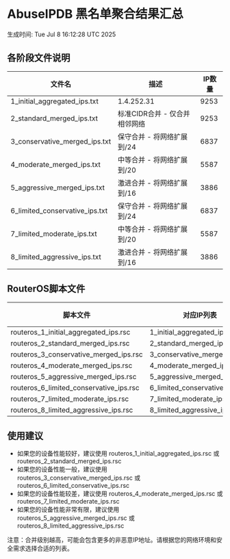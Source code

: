 # AbuseIPDB 黑名单聚合结果汇总
生成时间: Tue Jul  8 16:12:28 UTC 2025

## 各阶段文件说明

| 文件名 | 描述 | IP数量 |
|--------|------|--------|
| 1_initial_aggregated_ips.txt | 1.4.252.31 | 9253 |
| 2_standard_merged_ips.txt | 标准CIDR合并 - 仅合并相邻网络 | 9253 |
| 3_conservative_merged_ips.txt | 保守合并 - 将网络扩展到/24 | 6837 |
| 4_moderate_merged_ips.txt | 中等合并 - 将网络扩展到/20 | 5587 |
| 5_aggressive_merged_ips.txt | 激进合并 - 将网络扩展到/16 | 3886 |
| 6_limited_conservative_ips.txt | 保守合并 - 将网络扩展到/24 | 6837 |
| 7_limited_moderate_ips.txt | 中等合并 - 将网络扩展到/20 | 5587 |
| 8_limited_aggressive_ips.txt | 激进合并 - 将网络扩展到/16 | 3886 |

## RouterOS脚本文件

| 脚本文件 | 对应IP列表 | IP数量 |
|----------|------------|--------|
| routeros_1_initial_aggregated_ips.rsc | 1_initial_aggregated_ips.txt | 9253 |
| routeros_2_standard_merged_ips.rsc | 2_standard_merged_ips.txt | 9253 |
| routeros_3_conservative_merged_ips.rsc | 3_conservative_merged_ips.txt | 6837 |
| routeros_4_moderate_merged_ips.rsc | 4_moderate_merged_ips.txt | 5587 |
| routeros_5_aggressive_merged_ips.rsc | 5_aggressive_merged_ips.txt | 3886 |
| routeros_6_limited_conservative_ips.rsc | 6_limited_conservative_ips.txt | 6837 |
| routeros_7_limited_moderate_ips.rsc | 7_limited_moderate_ips.txt | 5587 |
| routeros_8_limited_aggressive_ips.rsc | 8_limited_aggressive_ips.txt | 3886 |

## 使用建议

- 如果您的设备性能较好，建议使用 routeros_1_initial_aggregated_ips.rsc 或 routeros_2_standard_merged_ips.rsc
- 如果您的设备性能一般，建议使用 routeros_3_conservative_merged_ips.rsc 或 routeros_6_limited_conservative_ips.rsc
- 如果您的设备性能较差，建议使用 routeros_4_moderate_merged_ips.rsc 或 routeros_7_limited_moderate_ips.rsc
- 如果您的设备性能非常有限，建议使用 routeros_5_aggressive_merged_ips.rsc 或 routeros_8_limited_aggressive_ips.rsc

注意：合并级别越高，可能会包含更多的非恶意IP地址。请根据您的网络环境和安全需求选择合适的列表。
